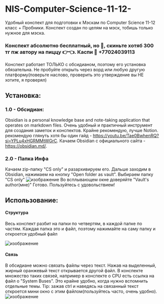 # NIS-Computer-Science-11-12-
Удобный конспект для подготовки к Мэскам по Computer Science 11-12 класс + Пробники.
Конспект создан по целям на мэск, тобишь только нужное для мэска.
### Конспект абсолютно бесплатный, но 🥺,      скиньте хотяб 300 тг пж автору на пиццу 👉👈. Каспи 🥺 +77024039113 

Конспект работает ТОЛЬКО с обсидианом, поэтому его установка обязательна. Не пробуйте открыть через ворд или любую другую платформу(поверьте наслово, проверить это утверждение вы НЕ хотите, я проверял)
## Установка:

### 1.0 - Обсидиан:
  Obsidian is a personal knowledge base and note-taking application that operates on markdown files. Очень удобный и практичный инструмент для создания заметок и конспектов. Крайне рекомендую, лучше Notion. 
  рекомендую глянуть хотя бы один гайд - https://youtu.be/Tae0BwhenRQ?si=YPLu4xHGRMMtWGrC.
  Качаем Obsidian с официального сайта - https://obsidian.md/.
### 2.0 - Папка Инфа
  Качаем zip-папку "CS only" и разархивируем его. 
  Дальше заходим в Obsidian, нажимаем на кнопку "Open folder as vault". Выбираем папку "CS only"
  ![изображение](https://github.com/user-attachments/assets/87af0371-1806-4219-8b5d-65785c2717d8)
  Во всплывающем окне доверяйте "Vault's author(мне)"
  Готово. Пользуйтесь с удовольствием!
## Использование:
#### Структура
  Весь конспект разбит на папки по четвертям, в каждой папке по частям.
  Каждая папка это и файл, поэтому нажимайте на саму папку и откроется удобный файл
  
  ![изображение](https://github.com/user-attachments/assets/d3fdace3-d87b-4b28-bc66-9615a019c7d9)
#### Связь
  В обсидиане можно связать файлы через текст. Нажав на выделенный,  жирный оранжевый текст открывается другой файл. В конспекте множество таких связей, например в конспекте о CPU есть ссылка на файл о "System Buses". Это крайне удобно, когда нужно вспомнить отдельные темы.
  Tip: зажав ctrl и наведясь на связанный текст откроется мини окно с этим файлом(пользуйтесь часто, очень удобно).
  ![изображение](https://github.com/user-attachments/assets/ec92c36d-8063-4b6c-a4f1-ecb3f3ddee0c)
  

  
  
